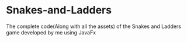 # Snakes-and-Ladders
The complete code(Along with all the assets) of the Snakes and Ladders game developed by me using JavaFx

